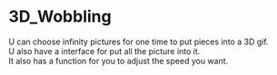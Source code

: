 # 3D_Wobbling
U can choose infinity pictures for one time to put pieces into a 3D gif.   
U also have a interface for put all the picture into it.    
It also has a function for you to adjust the speed you want.    

